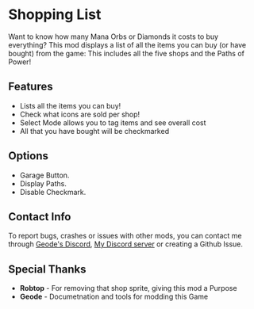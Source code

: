 # <cp>Shopping List</c>

Want to know how many <cb>Mana Orbs</c> or <cl>Diamonds</c> it costs to buy everything? This mod displays a list of all the items you can buy (or have bought) from the game: This includes all the five shops and the Paths of Power!

## Features

* <cg>Lists all the items</c> you can buy!
* <cg>Check what icons</c> are sold per shop!
* <cg>Select Mode</c> allows you to tag items and see overall cost
* All that you have bought will be checkmarked

## Options

* Garage Button.
* Display Paths.
* Disable Checkmark.

## Contact Info

To report bugs, crashes or issues with other mods, you can contact me through [Geode's Discord](https://discord.gg/9e43WMKzhp), [My Discord server](https://discord.gg/tFUyJw5) or creating a Github Issue.

## Special Thanks

* **Robtop** - For removing that shop sprite, giving this mod a Purpose
* **Geode** - Documetnation and tools for modding this Game
